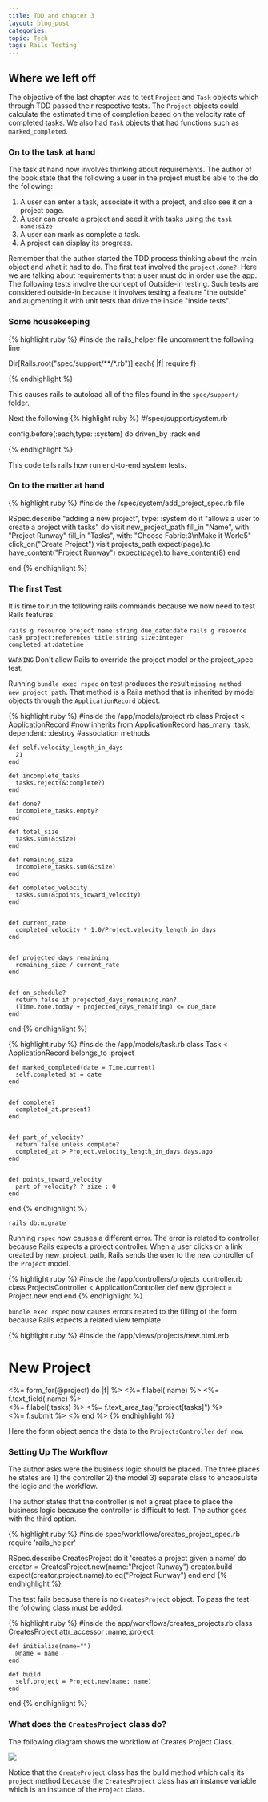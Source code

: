 ```yaml
---
title: TDD and chapter 3
layout: blog_post
categories:
topic: Tech
tags: Rails Testing
---
```


## Where we left off

The objective of the last chapter was to test `Project` and `Task` objects which through TDD passed their respective tests. The `Project` objects could calculate the estimated time of completion based on the velocity rate of completed tasks. We also had `Task` objects that had functions such as `marked_completed`.


### On to the task at hand

The task at hand now involves thinking about requirements. The author of the book state that the following a user in the project must be able to the do the following:

1. A user can enter a task, associate it with a project, and also see it on a project page.
2. A user can create a project and seed it with tasks using the `task name:size`
3. A user can mark as complete a task.
4. A project can display its progress.


Remember that the author started the TDD process thinking about the main object and what it had to do. The first test involved the `project.done?`. Here we are talking about requirements that a user must do in order use the app. The following tests involve the concept of Outside-in testing. Such tests are considered outside-in because it involves testing a feature "the outside" and augmenting it with unit tests that drive the inside "inside tests".

### Some housekeeping


{% highlight ruby %}
  #inside the rails_helper file uncomment the following line

  Dir[Rails.root("spec/support/\*\*/\*.rb")].each{ |f| require f}

{% endhighlight %}

This causes rails to autoload all of the files found in the `spec/support/` folder.

Next the following
{% highlight ruby %}
  #/spec/support/system.rb

  config.before(:each,type: :system) do
    driven_by :rack
  end

{% endhighlight %}

This code tells rails how run end-to-end system tests.


### On to the matter at hand

{% highlight ruby %}
  #inside the /spec/system/add_project_spec.rb file

  RSpec.describe "adding a new project", type: :system do
      it "allows a user to create a project with tasks" do
        visit new_project_path
        fill_in "Name", with: "Project Runway"
        fill_in "Tasks", with: "Choose Fabric:3\nMake it Work:5"
        click_on("Create Project")
        visit projects_path
        expect(page).to have_content("Project Runway")
        expect(page).to have_content(8)
      end

  end
{% endhighlight %}


### The first Test

It is time to run the following rails commands because we now need to test Rails features.

`rails g resource project name:string due_date:date`
`rails g resource task project:references title:string size:integer completed_at:datetime`

`WARNING` Don't allow Rails to override the project model or the project_spec test.

Running `bundle exec rspec` on test produces the result `missing method new_project_path`. That method is a Rails method that is inherited by model objects through the `ApplicationRecord` object.

{% highlight ruby %}
  #inside the /app/models/project.rb
  class Project < ApplicationRecord #now inherits from ApplicationRecord
    has_many :task, dependent: :destroy #association methods

    def self.velocity_length_in_days
      21
    end

    def incomplete_tasks
      tasks.reject(&:complete?)
    end

    def done?
      incomplete_tasks.empty?
    end

    def total_size
      tasks.sum(&:size)
    end

    def remaining_size
      incomplete_tasks.sum(&:size)
    end

    def completed_velocity
      tasks.sum(&:points_toward_velocity)
    end


    def current_rate
      completed_velocity * 1.0/Project.velocity_length_in_days
    end


    def projected_days_remaining
      remaining_size / current_rate
    end


    def on_schedule?
      return false if projected_days_remaining.nan?
      (Time.zone.today + projected_days_remaining) <= due_date
    end



  end
{% endhighlight %}



{% highlight ruby %}
  #inside the /app/models/task.rb
  class Task < ApplicationRecord
    belongs_to :project

    def marked_completed(date = Time.current)
      self.completed_at = date
    end


    def complete?
      completed_at.present?
    end


    def part_of_velocity?
      return false unless complete?
      completed_at > Project.velocity_length_in_days.days.ago
    end


    def points_toward_velocity
      part_of_velocity? ? size : 0
    end

  end
{% endhighlight %}

`rails db:migrate`

Running `rspec` now causes a different error. The error is related to controller because Rails expects a project controller. When a user clicks on a link created by new_project_path, Rails sends the user to the new controller of the `Project` model.


{% highlight ruby %}
  #inside the /app/controllers/projects_controller.rb
  class ProjectsController < ApplicationController
    def new
      @project = Project.new
    end
  end
{% endhighlight %}

`bundle exec rspec` now causes errors related to the filling of the form because Rails expects a related view template.



{% highlight ruby %}
  #inside the /app/views/projects/new.html.erb

  <h1> New Project</h1>
  <%= form_for(@project) do |f| %>
    <%= f.label(:name) %>
      <%= f.text_field(:name) %>
    <br />
      <%= f.label(:tasks) %>
      <%= f.text_area_tag("project[tasks]") %>
    <br />
      <%= f.submit %>   
  <% end %>
{% endhighlight %}

Here the form object sends the data to the `ProjectsController` `def new`.

### Setting Up The Workflow

The author asks were the business logic should be placed. The three places he states are 1) the controller 2) the model 3) separate class to encapsulate the logic and the workflow.

The author states that the controller is not a great place to place the business logic because the controller is difficult to test. The author goes with the third option.

{% highlight ruby %}
  #inside spec/workflows/creates_project_spec.rb
  require 'rails_helper'

  RSpec.describe CreatesProject do
    it 'creates a project given a name' do
      creator = CreatesProject.new(name:"Project Runway")
      creator.build
      expect(creator.project.name).to eq("Project Runway")
    end
  end
{% endhighlight %}

The test fails because there is no `CreatesProject` object. To pass the test the following  class must be added.

{% highlight ruby %}
  #inside the app/workflows/creates_projects.rb
  class CreatesProject
    attr_accessor :name,:project

    def initialize(name="")
      @name = name
    end

    def build
      self.project = Project.new(name: name)
    end

  end
{% endhighlight %}

### What does the `CreatesProject` class do?

The following diagram shows the workflow of Creates Project Class.

<img class='img-responsive' src="/img/creates_project_diagram.png">

Notice that the `CreateProject` class has the build method which calls its `project` method because the `CreatesProject` class has an instance variable which is an instance of the `Project` class.
